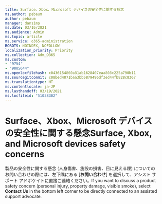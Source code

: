 ```yaml
---
title: Surface、Xbox、Microsoft デバイスの安全性に関する懸念
ms.author: pebaum
author: pebaum
manager: dansimp
ms.date: 03/16/2021
ms.audience: Admin
ms.topic: article
ms.service: o365-administration
ROBOTS: NOINDEX, NOFOLLOW
localization_priority: Priority
ms.collection: Adm_O365
ms.custom:
- "9754"
- "9005644"
ms.openlocfilehash: c0436154860a81ab1628407eaa808c225a790b11
ms.sourcegitcommit: c08bed4071baa3bb5879496df3ed44fb828c8367
ms.translationtype: HT
ms.contentlocale: ja-JP
ms.lasthandoff: 03/19/2021
ms.locfileid: "51038302"
---
```

# <a name="surface-xbox-and-microsoft-devices-safety-concerns"></a><span data-ttu-id="84002-102">Surface、Xbox、Microsoft デバイスの安全性に関する懸念</span><span class="sxs-lookup"><span data-stu-id="84002-102">Surface, Xbox, and Microsoft devices safety concerns</span></span>

<span data-ttu-id="84002-103">製品の安全性に関する懸念 (人身傷害、施設の損害、目に見える煙) についてのお問い合わせの際には、左下隅にある [**お問い合わせ**] を選択して、アシスト サポート アドボケイトに直接ご連絡ください。</span><span class="sxs-lookup"><span data-stu-id="84002-103">If you want to discuss a product safety concern (personal injury, property damage, visible smoke), select **Contact Us** in the bottom left corner to be directly connected to an assisted support advocate.</span></span>